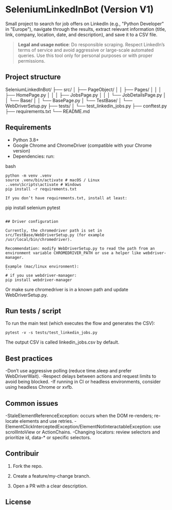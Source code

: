 # SeleniumLinkedInBot (Version V1)


Small project to search for job offers on LinkedIn (e.g., "Python Developer" in "Europe"), navigate through the results, extract relevant information (title, link, company, location, date, and description), and save it to a CSV file.


> **Legal and usage notice**: Do responsible scraping. Respect LinkedIn’s terms of service and avoid aggressive or large-scale automated queries. Use this tool only for personal purposes or with proper permissions.


## Project structure
SeleniumLinkedInBot/ ├── src/ │ ├── PageObject/ │ │ ├── Pages/ │ │ │ ├── HomePage.py │ │ │ ├── JobsPage.py │ │ │ └── JobDetailsPage.py │ │ └── Base/ │ │ └── BasePage.py │ └── TestBase/ │ └── WebDriverSetup.py ├── tests/ │ └── test_linkedin_jobs.py ├── conftest.py ├── requirements.txt └── README.md

## Requirements


- Python 3.8+
- Google Chrome and ChromeDriver (compatible with your Chrome version)
- Dependencies: run:

bash
```
python -m venv .venv
source .venv/bin/activate # macOS / Linux
..venv\Scripts\activate # Windows
pip install -r requirements.txt

If you don’t have requirements.txt, install at least:
````
pip install selenium pytest
````

## Driver configuration

Currently, the chromedriver path is set in src/TestBase/WebDriverSetup.py (for example /usr/local/bin/chromedriver).

Recommendation: modify WebDriverSetup.py to read the path from an environment variable CHROMEDRIVER_PATH or use a helper like webdriver-manager.

Example (mac/linux environment):
```
# if you use webdriver-manager:
pip install webdriver-manager
````

Or make sure chromedriver is in a known path and update WebDriverSetup.py.

## Run tests / script

To run the main test (which executes the flow and generates the CSV):
```
pytest -v -s tests/test_linkedin_jobs.py
```
The output CSV is called linkedin_jobs.csv by default.

## Best practices

  -Don’t use aggressive polling (reduce time.sleep and prefer WebDriverWait).
  -Respect delays between actions and request limits to avoid being blocked.
    -If running in CI or headless environments, consider using headless Chrome or xvfb.

## Common issues

  -StaleElementReferenceException: occurs when the DOM re-renders; re-locate elements and use retries.
  -ElementClickInterceptedException/ElementNotInteractableException: use scrollIntoView or ActionChains.
  -Changing locators: review selectors and prioritize id, data-* or specific selectors.

## Contribuir
1) Fork the repo.

2) Create a feature/my-change branch.

3) Open a PR with a clear description. 

## License
